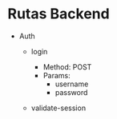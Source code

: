 # Rutas Backend

- Auth
    - login
        - Method: POST
        - Params:
            - username
            - password
        
    - validate-session